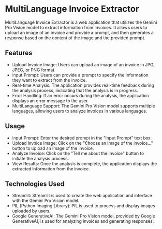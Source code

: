 # MultiLanguage Invoice Extractor


MultiLanguage Invoice Extractor is a web application that utilizes the Gemini Pro Vision model to extract information from invoices. It allows users to upload an image of an invoice and provide a prompt, and then generates a response based on the content of the image and the provided prompt.

## Features
- Upload Invoice Image: Users can upload an image of an invoice in JPG, JPEG, or PNG format.
- Input Prompt: Users can provide a prompt to specify the information they want to extract from the invoice.
- Real-time Analysis: The application provides real-time feedback during the analysis process, indicating that the analysis is in progress.
- Error Handling: If an error occurs during the analysis, the application displays an error message to the user.
- MultiLanguage Support: The Gemini Pro Vision model supports multiple languages, allowing users to analyze invoices in various languages.
## Usage
- Input Prompt: Enter the desired prompt in the "Input Prompt" text box.
- Upload Invoice Image: Click on the "Choose an image of the invoice..." button to upload an image of the invoice.
- Analyze Invoice: Click on the "Tell me about the invoice" button to initiate the analysis process.
- View Results: Once the analysis is complete, the application displays the extracted information from the invoice.
## Technologies Used
- Streamlit: Streamlit is used to create the web application and interface with the Gemini Pro Vision model.
- PIL (Python Imaging Library): PIL is used to process and display images uploaded by users.
- Google GenerativeAI: The Gemini Pro Vision model, provided by Google GenerativeAI, is used for analyzing invoices and generating responses.
